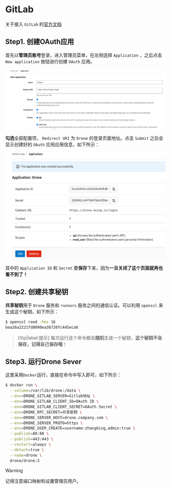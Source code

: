 # GitLab

关于接入 `GitLab` 的[官方文档](https://docs.drone.io/server/provider/gitlab/)

## Step1. 创建OAuth应用

首先以**管理员账号**登录，进入管理员菜单，在左侧选择 `Application` ，之后点击 `New application` 按钮进行创建 `OAuth` 应用。

![创建OAuth应用](assets/images/创建OAuth应用.png)

**勾选**全部配置项， `Redirect URI` 为 `Drone` 的登录页面地址。点击 `Submit` 之后会显示创建好的 `OAuth` 应用应用信息，如下所示：

![创建好的OAuth信息](assets/images/创建好的OAuth信息.png)

其中的 `Application ID` 和 `Secret` 要**保存**下来，因为**一旦关闭了这个页面就再也看不到了！**

## Step2. 创建共享秘钥

**共享秘钥**用于 `Drone` 服务和 `runners` 服务之间的通信认证。可以利用 `openssl` 来生成这个秘钥，如下所示：

```bash
$ openssl rand -hex 16
bea26a2221fd8090ea38720fc445eca6
```

> [!tip|label:提示]
> 每次运行这个命令都会**随机**生成一个秘钥，**这个秘钥不会保存，记得自己保存哦**！

## Step3. 运行Drone Sever

这里采用`Docker`运行，直接在命令中写入即可，如下所示：

```bash {3-10}
$ docker run \
  --volume=/var/lib/drone:/data \
  --env=DRONE_GITLAB_SERVER=Gitlab地址 \
  --env=DRONE_GITLAB_CLIENT_ID=OAuth ID \
  --env=DRONE_GITLAB_CLIENT_SECRET=OAuth Secret \
  --env=DRONE_RPC_SECRET=共享密钥 \
  --env=DRONE_SERVER_HOST=drone.company.com \
  --env=DRONE_SERVER_PROTO=https \
  --env=DRONE_USER_CREATE=username:zhangbing,admin:true \
  --publish=80:80 \
  --publish=443:443 \
  --restart=always \
  --detach=true \
  --name=drone \
  drone/drone:2
```

> [!warning]
> 记得注意端口映射和设置管理员用户。
